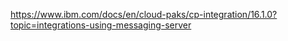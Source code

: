 https://www.ibm.com/docs/en/cloud-paks/cp-integration/16.1.0?topic=integrations-using-messaging-server